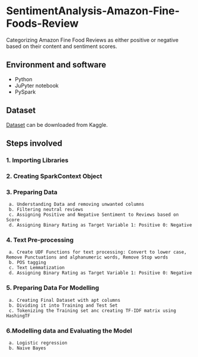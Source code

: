# SentimentAnalysis-Amazon-Fine-Foods-Review
Categorizing Amazon Fine Food Reviews as either positive or negative based on their content and sentiment scores.

## Environment and software

* Python
* JuPyter notebook
* PySpark


## Dataset

[Dataset](https://www.kaggle.com/snap/amazon-fine-food-reviews) can be downloaded from Kaggle.


## Steps involved
### 1. Importing Libraries
### 2. Creating SparkContext Object
### 3. Preparing Data
```
 a. Understanding Data and removing unwanted columns
 b. Filtering neutral reviews
 c. Assigning Positive and Negative Sentiment to Reviews based on Score
 d. Assigning Binary Rating as Target Variable 1: Positive 0: Negative
```
### 4. Text Pre-processing
```
 a. Create UDF Functions for text processing: Convert to lower case, Remove Punctuations and alphanumeric words, Remove Stop words
 b. POS tagging
 c. Text Lemmatization
 d. Assigning Binary Rating as Target Variable 1: Positive 0: Negative
```

### 5. Preparing Data For Modelling
```
 a. Creating Final Dataset with apt columns
 b. Dividing it into Training and Test Set
 c. Tokenizing the Training set anc creating TF-IDF matrix using HashingTF
```

### 6.Modelling data and Evaluating the Model 
```
 a. Logistic regression
 b. Naive Bayes
```

